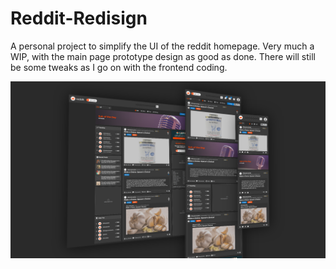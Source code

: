 # Reddit-Redisign

A personal project to simplify the UI of the reddit homepage.
Very much a WIP, with the main page prototype design as good as done.
There will still be some tweaks as I go on with the frontend coding.

![Reddit Redesign Preview](https://github.com/dannyvaneeckhoutte/Reddit-Redisign/blob/main/UI%20UX%20Design/Reddit%20Redesign.png)
